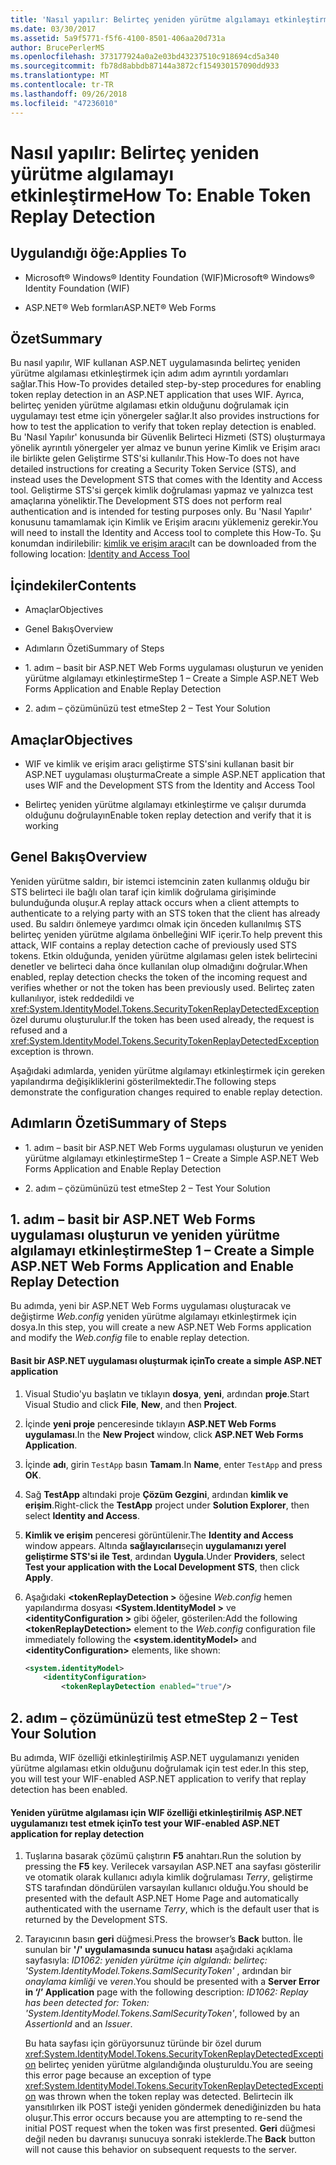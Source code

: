 ```yaml
---
title: 'Nasıl yapılır: Belirteç yeniden yürütme algılamayı etkinleştirme'
ms.date: 03/30/2017
ms.assetid: 5a9f5771-f5f6-4100-8501-406aa20d731a
author: BrucePerlerMS
ms.openlocfilehash: 373177924a0a2e03bd43237510c918694cd5a340
ms.sourcegitcommit: fb78d8abbdb87144a3872cf154930157090dd933
ms.translationtype: MT
ms.contentlocale: tr-TR
ms.lasthandoff: 09/26/2018
ms.locfileid: "47236010"
---
```

# <a name="how-to-enable-token-replay-detection"></a><span data-ttu-id="c671d-102">Nasıl yapılır: Belirteç yeniden yürütme algılamayı etkinleştirme</span><span class="sxs-lookup"><span data-stu-id="c671d-102">How To: Enable Token Replay Detection</span></span>
## <a name="applies-to"></a><span data-ttu-id="c671d-103">Uygulandığı öğe:</span><span class="sxs-lookup"><span data-stu-id="c671d-103">Applies To</span></span>  
  
-   <span data-ttu-id="c671d-104">Microsoft® Windows® Identity Foundation (WIF)</span><span class="sxs-lookup"><span data-stu-id="c671d-104">Microsoft® Windows® Identity Foundation (WIF)</span></span>  
  
-   <span data-ttu-id="c671d-105">ASP.NET® Web formları</span><span class="sxs-lookup"><span data-stu-id="c671d-105">ASP.NET® Web Forms</span></span>  
  
## <a name="summary"></a><span data-ttu-id="c671d-106">Özet</span><span class="sxs-lookup"><span data-stu-id="c671d-106">Summary</span></span>  
 <span data-ttu-id="c671d-107">Bu nasıl yapılır, WIF kullanan ASP.NET uygulamasında belirteç yeniden yürütme algılaması etkinleştirmek için adım adım ayrıntılı yordamları sağlar.</span><span class="sxs-lookup"><span data-stu-id="c671d-107">This How-To provides detailed step-by-step procedures for enabling token replay detection in an ASP.NET application that uses WIF.</span></span> <span data-ttu-id="c671d-108">Ayrıca, belirteç yeniden yürütme algılaması etkin olduğunu doğrulamak için uygulamayı test etme için yönergeler sağlar.</span><span class="sxs-lookup"><span data-stu-id="c671d-108">It also provides instructions for how to test the application to verify that token replay detection is enabled.</span></span> <span data-ttu-id="c671d-109">Bu 'Nasıl Yapılır' konusunda bir Güvenlik Belirteci Hizmeti (STS) oluşturmaya yönelik ayrıntılı yönergeler yer almaz ve bunun yerine Kimlik ve Erişim aracı ile birlikte gelen Geliştirme STS'si kullanılır.</span><span class="sxs-lookup"><span data-stu-id="c671d-109">This How-To does not have detailed instructions for creating a Security Token Service (STS), and instead uses the Development STS that comes with the Identity and Access tool.</span></span> <span data-ttu-id="c671d-110">Geliştirme STS'si gerçek kimlik doğrulaması yapmaz ve yalnızca test amaçlarına yöneliktir.</span><span class="sxs-lookup"><span data-stu-id="c671d-110">The Development STS does not perform real authentication and is intended for testing purposes only.</span></span> <span data-ttu-id="c671d-111">Bu 'Nasıl Yapılır' konusunu tamamlamak için Kimlik ve Erişim aracını yüklemeniz gerekir.</span><span class="sxs-lookup"><span data-stu-id="c671d-111">You will need to install the Identity and Access tool to complete this How-To.</span></span> <span data-ttu-id="c671d-112">Şu konumdan indirilebilir: [kimlik ve erişim aracı](https://go.microsoft.com/fwlink/?LinkID=245849)</span><span class="sxs-lookup"><span data-stu-id="c671d-112">It can be downloaded from the following location: [Identity and Access Tool](https://go.microsoft.com/fwlink/?LinkID=245849)</span></span>  
  
## <a name="contents"></a><span data-ttu-id="c671d-113">İçindekiler</span><span class="sxs-lookup"><span data-stu-id="c671d-113">Contents</span></span>  
  
-   <span data-ttu-id="c671d-114">Amaçlar</span><span class="sxs-lookup"><span data-stu-id="c671d-114">Objectives</span></span>  
  
-   <span data-ttu-id="c671d-115">Genel Bakış</span><span class="sxs-lookup"><span data-stu-id="c671d-115">Overview</span></span>  
  
-   <span data-ttu-id="c671d-116">Adımların Özeti</span><span class="sxs-lookup"><span data-stu-id="c671d-116">Summary of Steps</span></span>  
  
-   <span data-ttu-id="c671d-117">1. adım – basit bir ASP.NET Web Forms uygulaması oluşturun ve yeniden yürütme algılamayı etkinleştirme</span><span class="sxs-lookup"><span data-stu-id="c671d-117">Step 1 – Create a Simple ASP.NET Web Forms Application and Enable Replay Detection</span></span>  
  
-   <span data-ttu-id="c671d-118">2. adım – çözümünüzü test etme</span><span class="sxs-lookup"><span data-stu-id="c671d-118">Step 2 – Test Your Solution</span></span>  
  
## <a name="objectives"></a><span data-ttu-id="c671d-119">Amaçlar</span><span class="sxs-lookup"><span data-stu-id="c671d-119">Objectives</span></span>  
  
-   <span data-ttu-id="c671d-120">WIF ve kimlik ve erişim aracı geliştirme STS'sini kullanan basit bir ASP.NET uygulaması oluşturma</span><span class="sxs-lookup"><span data-stu-id="c671d-120">Create a simple ASP.NET application that uses WIF and the Development STS from the Identity and Access Tool</span></span>  
  
-   <span data-ttu-id="c671d-121">Belirteç yeniden yürütme algılamayı etkinleştirme ve çalışır durumda olduğunu doğrulayın</span><span class="sxs-lookup"><span data-stu-id="c671d-121">Enable token replay detection and verify that it is working</span></span>  
  
## <a name="overview"></a><span data-ttu-id="c671d-122">Genel Bakış</span><span class="sxs-lookup"><span data-stu-id="c671d-122">Overview</span></span>  
 <span data-ttu-id="c671d-123">Yeniden yürütme saldırı, bir istemci istemcinin zaten kullanmış olduğu bir STS belirteci ile bağlı olan taraf için kimlik doğrulama girişiminde bulunduğunda oluşur.</span><span class="sxs-lookup"><span data-stu-id="c671d-123">A replay attack occurs when a client attempts to authenticate to a relying party with an STS token that the client has already used.</span></span> <span data-ttu-id="c671d-124">Bu saldırı önlemeye yardımcı olmak için önceden kullanılmış STS belirteç yeniden yürütme algılama önbelleğini WIF içerir.</span><span class="sxs-lookup"><span data-stu-id="c671d-124">To help prevent this attack, WIF contains a replay detection cache of previously used STS tokens.</span></span> <span data-ttu-id="c671d-125">Etkin olduğunda, yeniden yürütme algılaması gelen istek belirtecini denetler ve belirteci daha önce kullanılan olup olmadığını doğrular.</span><span class="sxs-lookup"><span data-stu-id="c671d-125">When enabled, replay detection checks the token of the incoming request and verifies whether or not the token has been previously used.</span></span> <span data-ttu-id="c671d-126">Belirteç zaten kullanılıyor, istek reddedildi ve <xref:System.IdentityModel.Tokens.SecurityTokenReplayDetectedException> özel durumu oluşturulur.</span><span class="sxs-lookup"><span data-stu-id="c671d-126">If the token has been used already, the request is refused and a <xref:System.IdentityModel.Tokens.SecurityTokenReplayDetectedException> exception is thrown.</span></span>  
  
 <span data-ttu-id="c671d-127">Aşağıdaki adımlarda, yeniden yürütme algılamayı etkinleştirmek için gereken yapılandırma değişikliklerini gösterilmektedir.</span><span class="sxs-lookup"><span data-stu-id="c671d-127">The following steps demonstrate the configuration changes required to enable replay detection.</span></span>  
  
## <a name="summary-of-steps"></a><span data-ttu-id="c671d-128">Adımların Özeti</span><span class="sxs-lookup"><span data-stu-id="c671d-128">Summary of Steps</span></span>  
  
-   <span data-ttu-id="c671d-129">1. adım – basit bir ASP.NET Web Forms uygulaması oluşturun ve yeniden yürütme algılamayı etkinleştirme</span><span class="sxs-lookup"><span data-stu-id="c671d-129">Step 1 – Create a Simple ASP.NET Web Forms Application and Enable Replay Detection</span></span>  
  
-   <span data-ttu-id="c671d-130">2. adım – çözümünüzü test etme</span><span class="sxs-lookup"><span data-stu-id="c671d-130">Step 2 – Test Your Solution</span></span>  
  
## <a name="step-1--create-a-simple-aspnet-web-forms-application-and-enable-replay-detection"></a><span data-ttu-id="c671d-131">1. adım – basit bir ASP.NET Web Forms uygulaması oluşturun ve yeniden yürütme algılamayı etkinleştirme</span><span class="sxs-lookup"><span data-stu-id="c671d-131">Step 1 – Create a Simple ASP.NET Web Forms Application and Enable Replay Detection</span></span>  
 <span data-ttu-id="c671d-132">Bu adımda, yeni bir ASP.NET Web Forms uygulaması oluşturacak ve değiştirme *Web.config* yeniden yürütme algılamayı etkinleştirmek için dosya.</span><span class="sxs-lookup"><span data-stu-id="c671d-132">In this step, you will create a new ASP.NET Web Forms application and modify the *Web.config* file to enable replay detection.</span></span>  
  
#### <a name="to-create-a-simple-aspnet-application"></a><span data-ttu-id="c671d-133">Basit bir ASP.NET uygulaması oluşturmak için</span><span class="sxs-lookup"><span data-stu-id="c671d-133">To create a simple ASP.NET application</span></span>  
  
1.  <span data-ttu-id="c671d-134">Visual Studio'yu başlatın ve tıklayın **dosya**, **yeni**, ardından **proje**.</span><span class="sxs-lookup"><span data-stu-id="c671d-134">Start Visual Studio and click **File**, **New**, and then **Project**.</span></span>  
  
2.  <span data-ttu-id="c671d-135">İçinde **yeni proje** penceresinde tıklayın **ASP.NET Web Forms uygulaması**.</span><span class="sxs-lookup"><span data-stu-id="c671d-135">In the **New Project** window, click **ASP.NET Web Forms Application**.</span></span>  
  
3.  <span data-ttu-id="c671d-136">İçinde **adı**, girin `TestApp` basın **Tamam**.</span><span class="sxs-lookup"><span data-stu-id="c671d-136">In **Name**, enter `TestApp` and press **OK**.</span></span>  
  
4.  <span data-ttu-id="c671d-137">Sağ **TestApp** altındaki proje **Çözüm Gezgini**, ardından **kimlik ve erişim**.</span><span class="sxs-lookup"><span data-stu-id="c671d-137">Right-click the **TestApp** project under **Solution Explorer**, then select **Identity and Access**.</span></span>  
  
5.  <span data-ttu-id="c671d-138">**Kimlik ve erişim** penceresi görüntülenir.</span><span class="sxs-lookup"><span data-stu-id="c671d-138">The **Identity and Access** window appears.</span></span> <span data-ttu-id="c671d-139">Altında **sağlayıcıları**seçin **uygulamanızı yerel geliştirme STS'si ile Test**, ardından **Uygula**.</span><span class="sxs-lookup"><span data-stu-id="c671d-139">Under **Providers**, select **Test your application with the Local Development STS**, then click **Apply**.</span></span>  
  
6.  <span data-ttu-id="c671d-140">Aşağıdaki  **\<tokenReplayDetection >** öğesine *Web.config* hemen yapılandırma dosyası  **\<System.IdentityModel >** ve  **\<identityConfiguration >** gibi öğeler, gösterilen:</span><span class="sxs-lookup"><span data-stu-id="c671d-140">Add the following **\<tokenReplayDetection>** element to the *Web.config* configuration file immediately following the **\<system.identityModel>** and **\<identityConfiguration>** elements, like shown:</span></span>  
  
    ```xml  
    <system.identityModel>  
        <identityConfiguration>  
            <tokenReplayDetection enabled="true"/>  
    ```  
  
## <a name="step-2--test-your-solution"></a><span data-ttu-id="c671d-141">2. adım – çözümünüzü test etme</span><span class="sxs-lookup"><span data-stu-id="c671d-141">Step 2 – Test Your Solution</span></span>  
 <span data-ttu-id="c671d-142">Bu adımda, WIF özelliği etkinleştirilmiş ASP.NET uygulamanızı yeniden yürütme algılaması etkin olduğunu doğrulamak için test eder.</span><span class="sxs-lookup"><span data-stu-id="c671d-142">In this step, you will test your WIF-enabled ASP.NET application to verify that replay detection has been enabled.</span></span>  
  
#### <a name="to-test-your-wif-enabled-aspnet-application-for-replay-detection"></a><span data-ttu-id="c671d-143">Yeniden yürütme algılaması için WIF özelliği etkinleştirilmiş ASP.NET uygulamanızı test etmek için</span><span class="sxs-lookup"><span data-stu-id="c671d-143">To test your WIF-enabled ASP.NET application for replay detection</span></span>  
  
1.  <span data-ttu-id="c671d-144">Tuşlarına basarak çözümü çalıştırın **F5** anahtarı.</span><span class="sxs-lookup"><span data-stu-id="c671d-144">Run the solution by pressing the **F5** key.</span></span> <span data-ttu-id="c671d-145">Verilecek varsayılan ASP.NET ana sayfası gösterilir ve otomatik olarak kullanıcı adıyla kimlik doğrulaması *Terry*, geliştirme STS tarafından döndürülen varsayılan kullanıcı olduğu.</span><span class="sxs-lookup"><span data-stu-id="c671d-145">You should be presented with the default ASP.NET Home Page and automatically authenticated with the username *Terry*, which is the default user that is returned by the Development STS.</span></span>  
  
2.  <span data-ttu-id="c671d-146">Tarayıcının basın **geri** düğmesi.</span><span class="sxs-lookup"><span data-stu-id="c671d-146">Press the browser’s **Back** button.</span></span> <span data-ttu-id="c671d-147">İle sunulan bir **'/' uygulamasında sunucu hatası** aşağıdaki açıklama sayfasıyla: *ID1062: yeniden yürütme için algılandı: belirteç: 'System.IdentityModel.Tokens.SamlSecurityToken'* , ardından bir *onaylama kimliği* ve *veren*.</span><span class="sxs-lookup"><span data-stu-id="c671d-147">You should be presented with a **Server Error in ‘/’ Application** page with the following description: *ID1062: Replay has been detected for: Token: 'System.IdentityModel.Tokens.SamlSecurityToken'*, followed by an *AssertionId* and an *Issuer*.</span></span>  
  
     <span data-ttu-id="c671d-148">Bu hata sayfası için görüyorsunuz türünde bir özel durum <xref:System.IdentityModel.Tokens.SecurityTokenReplayDetectedException> belirteç yeniden yürütme algılandığında oluşturuldu.</span><span class="sxs-lookup"><span data-stu-id="c671d-148">You are seeing this error page because an exception of type <xref:System.IdentityModel.Tokens.SecurityTokenReplayDetectedException> was thrown when the token replay was detected.</span></span> <span data-ttu-id="c671d-149">Belirtecin ilk yansıtılırken ilk POST isteği yeniden göndermek denediğinizden bu hata oluşur.</span><span class="sxs-lookup"><span data-stu-id="c671d-149">This error occurs because you are attempting to re-send the initial POST request when the token was first presented.</span></span> <span data-ttu-id="c671d-150">**Geri** düğmesi değil neden bu davranışı sunucuya sonraki isteklerde.</span><span class="sxs-lookup"><span data-stu-id="c671d-150">The **Back** button will not cause this behavior on subsequent requests to the server.</span></span>
